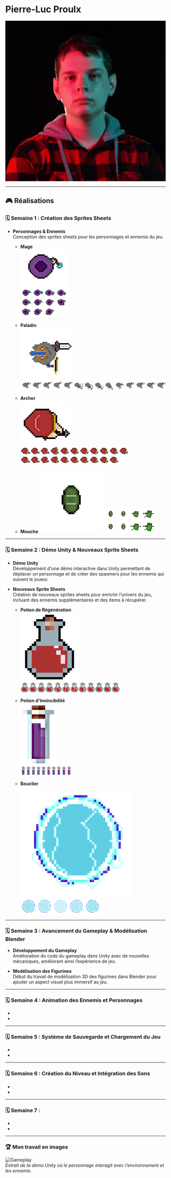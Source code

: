 # Pierre-Luc Proulx

![Pierre-Luc](pierreluc_00000.jpg)

---

## 🎮 **Réalisations**

### 🗓 **Semaine 1** : Création des Sprites Sheets

- **Personnages & Ennemis**  
  Conception des sprites sheets pour les personnages et ennemis du jeu.

  - **Mage**  
    ![Mage](../../Assets/images/image_doc_pl/Mag2.gif)  
    ![Mage-Sheet](../../Assets/images/image_doc_pl/Mage-Sheet.png)

  - **Paladin**  
    ![Paladin](../../Assets/images/image_doc_pl/pala1in.gif)  
    ![Paladin-Sheet](../../Assets/images/image_doc_pl/paladin-Sheet.png)

  - **Archer**  
    ![Archer](../../Assets/images/image_doc_pl/archer2.gif)  
    ![Archer-Sheet](../../Assets/images/image_doc_pl/archer-Sheet.png)

  - **Mouche**
    ![Fly](../../Assets/images/image_doc_pl/fly.gif)
    ![Fly-Sheet](../../Assets/images/image_doc_pl/fly-Sheet.png)

---

### 🗓 **Semaine 2** : Démo Unity & Nouveaux Sprite Sheets

- **Démo Unity**  
  Développement d'une démo interactive dans Unity permettant de déplacer un personnage et de créer des spawners pour les ennemis qui suivent le joueur.

- **Nouveaux Sprite Sheets**  
  Création de nouveaux sprites sheets pour enrichir l’univers du jeu, incluant des ennemis supplémentaires et des items à récupérer.

  - **Potion de Régénération**  
    ![HealingPotion](../../Assets/images/image_doc_pl/HealingPotion.gif)  
    ![HealingPotion-Sheet](../../Assets/images/image_doc_pl/HealingPotion-Sheet.png)

  - **Potion d'Invincibilité**  
    ![InvincibilityPotion](../../Assets/images/image_doc_pl/InvincibilityPotion.gif)  
    ![InvincibilityPotion-Sheet](../../Assets/images/image_doc_pl/InvincibilityPotion-Sheet.png)

  - **Bouclier**  
    ![Shield](../../Assets/images/image_doc_pl/bubbleshield.gif)  
    ![Shield-Sheet](../../Assets/images/image_doc_pl/bubbleshield-Sheet.png)

---

### 🗓 **Semaine 3** : Avancement du Gameplay & Modélisation Blender

- **Développement du Gameplay**  
  Amélioration du code du gameplay dans Unity avec de nouvelles mécaniques, améliorant ainsi l’expérience de jeu.

- **Modélisation des Figurines**  
  Début du travail de modélisation 3D des figurines dans Blender pour ajouter un aspect visuel plus immersif au jeu.

---

### 🗓 **Semaine 4** : Animation des Ennemis et Personnages

- 
  

-


---

### 🗓 **Semaine 5** : Système de Sauvegarde et Chargement du Jeu

-
 

-


---

### 🗓 **Semaine 6** : Création du Niveau et Intégration des Sons

- 


- 

---

### 🗓 **Semaine 7** : 

- 


-


---

### 🏆 **Mon travail en images**

![Gameplay](../../Assets/images/image_doc_pl/gameplay-demo.gif)  
*Extrait de la démo Unity où le personnage interagit avec l’environnement et les ennemis.*


